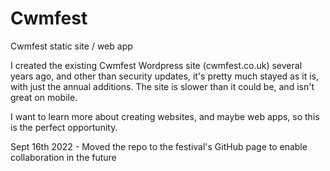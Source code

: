 # Cwmfest
Cwmfest static site / web app

I created the existing Cwmfest Wordpress site (cwmfest.co.uk) several years ago, and other than security updates, it's pretty much stayed as it is, with just the annual additions. The site is slower than it could be, and isn't great on mobile.

I want to learn more about creating websites, and maybe web apps, so this is the perfect opportunity. 

Sept 16th 2022 - Moved the repo to the festival's GitHub page to enable collaboration in the future

